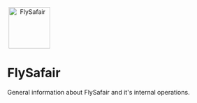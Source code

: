 <div style="text-align: center; width: 100; display: inline-block;">
	<img src="https://www.ch-aviation.com/portal/stock/1173.jpg" title="FlySafair Logo" alt="FlySafair" style="margin: auto 0; width: 95px;" />
</div>

# FlySafair
General information about FlySafair and it's internal operations.
